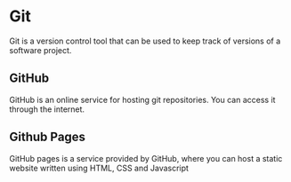 # Git

Git is a version control tool that can be used to keep track of versions of a software project.

## GitHub

GitHub is an online service for hosting git repositories.
You can access it through the internet.

## Github Pages

GitHub pages is a service provided by GitHub, where you can host a static website written using HTML, CSS and Javascript